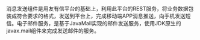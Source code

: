 消息发送组件是用友有信平台的基础上，利用此平台的REST服务，将业务数据包装成符合要求的格式，发送到平台上，完成移动端APP消息推送，向手机发送短信。电子邮件服务，是基于JavaMail实现的邮件发送服务，使用JDK原生的javax.mail组件来完成发送邮件的服务。